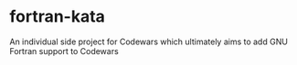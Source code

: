 # fortran-kata

An individual side project for Codewars which ultimately aims to add GNU Fortran support to Codewars
